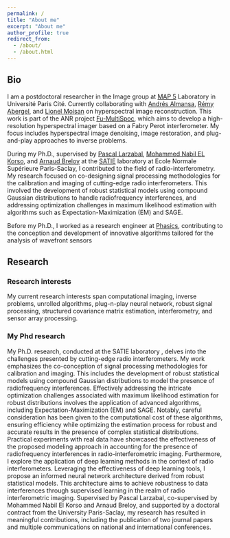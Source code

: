```yaml
---
permalink: /
title: "About me"
excerpt: "About me"
author_profile: true
redirect_from: 
  - /about/
  - /about.html
---
```


## Bio 

I am a postdoctoral researcher in the Image group at [MAP 5](https://map5.mi.parisdescartes.fr/les-equipes-de-recherche/equipe-traitement-dimages/) Laboratory in Université Paris Cité. Currently collaborating with [Andrés Almansa](https://perso.telecom-paristech.fr/almansa/HomePage/), [Rémy Abergel](https://helios2.mi.parisdescartes.fr/~rabergel/), and [Lionel Moisan](https://helios2.mi.parisdescartes.fr/~moisan/index.php) on hyperspectral image reconstruction. This work is part of the ANR project [Fu-MultiSpoc](https://anr.fr/Projet-ANR-20-ASTR-0006), which aims to develop a high-resolution hyperspectral imager based on a Fabry Perot interferometer. My focus includes hyperspectral image denoising, image restoration, and plug-and-play approaches to inverse problems.

During my Ph.D., supervised by [Pascal Larzabal](https://scholar.google.com/citations?hl=fr&user=aNwgKEEAAAAJ&view_op=list_works&sortby=pubdate), [Mohammed Nabil EL Korso](https://sites.google.com/site/nabkorso/), and [Arnaud Breloy](https://abreloy.github.io/) at the [SATIE](https://satie.ens-paris-saclay.fr/fr/methodes-et-outils-pour-les-signaux-et-systemes) laboratory at Ecole Normale Supérieure Paris-Saclay, I contributed to the field of radio-interferometry. My research focused on co-designing signal processing methodologies for the calibration and imaging of cutting-edge radio interferometers. This involved the development of robust statistical models using compound Gaussian distributions to handle radiofrequency interferences, and addressing optimization challenges in maximum likelihood estimation with algorithms such as Expectation-Maximization (EM) and SAGE.

Before my Ph.D., I worked as a research engineer at [Phasics](https://www.phasics.com/en/), contributing to the conception and development of innovative algorithms tailored for the analysis of wavefront sensors

## Research

### Research interests
My current research interests span computational imaging, inverse problems, unrolled algorithms, plug-n-play neural network, robust signal processing, structured covariance matrix estimation, interferometry, and sensor array processing.

### My Phd research

My Ph.D. research, conducted at the SATIE laboratory , delves into the challenges presented by cutting-edge radio interferometers. My work emphasizes the co-conception of signal processing methodologies for calibration and imaging. This includes the development of robust statistical models using compound Gaussian distributions to model the presence of radiofrequency interferences. 
Effectively addressing the intricate optimization challenges associated with maximum likelihood estimation for robust distributions involves the application of advanced algorithms, including Expectation-Maximization (EM) and SAGE. Notably, careful consideration has been given to the computational cost of these algorithms, ensuring efficiency while optimizing the estimation process for robust and accurate results in the presence of complex statistical distributions.
Practical experiments with real data have showcased the effectiveness of the proposed modeling approach in accounting for the presence of radiofrequency interferences in radio-interferometric imaging.
Furthermore, I explore the application of deep learning methods in the context of radio interferometers. Leveraging the effectiveness of deep learning tools, I propose an informed neural network architecture derived from robust statistical models. This architecture aims to achieve robustness to data interferences through supervised learning in the realm of radio interferometric imaging.
Supervised by Pascal Larzabal, co-supervised by Mohammed Nabil El Korso and Arnaud Breloy, and supported by a doctoral contract from the University Paris-Saclay, my research has resulted in meaningful contributions, including the publication of two journal papers and multiple communications on national and international conferences.




<!-- ## News
**2022/05** - Accepted paper for publication in *Elsevier Signal Processing* [download paper here](https://www.sciencedirect.com/science/article/pii/S0165168422001530)

**2022/02** - New preprint on multifrequency array calibration in presence of radiofrequency interference [download paper here](https://arxiv.org/abs/2202.07297).

**2021/08** - Accepted paper at *EUSIPCO 2021* [download paper here](https://hal.archives-ouvertes.fr/hal-03156738/document).

 -->
